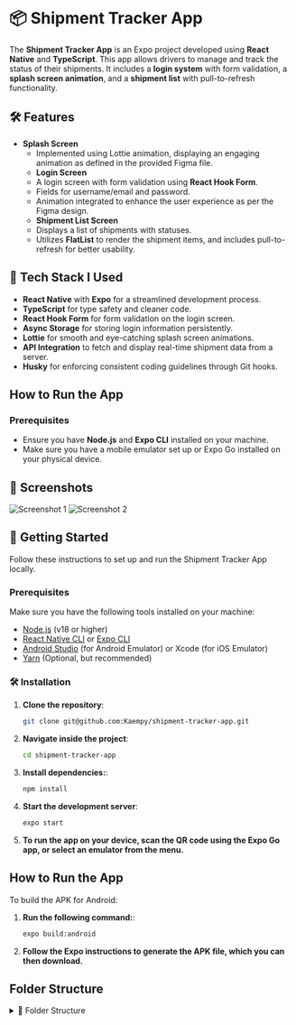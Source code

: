 # 📦 Shipment Tracker App

The **Shipment Tracker App** is an Expo project developed using **React Native** and **TypeScript**. This app allows drivers to manage and track the status of their shipments. It includes a **login system** with form validation, a **splash screen animation**, and a **shipment list** with pull-to-refresh functionality.

## 🛠 Features

- **Splash Screen**
  - Implemented using Lottie animation, displaying an engaging animation as defined in the provided Figma file.
  - **Login Screen**
  - A login screen with form validation using **React Hook Form**.
  - Fields for username/email and password.
  - Animation integrated to enhance the user experience as per the Figma design.
  - **Shipment List Screen**
  - Displays a list of shipments with statuses.
  - Utilizes **FlatList** to render the shipment items, and includes pull-to-refresh for better usability.

## 🧰 **Tech Stack I Used**

- **React Native** with **Expo** for a streamlined development process.
- **TypeScript** for type safety and cleaner code.
- **React Hook Form** for form validation on the login screen.
- **Async Storage** for storing login information persistently.
- **Lottie** for smooth and eye-catching splash screen animations.
- **API Integration** to fetch and display real-time shipment data from a server.
- **Husky** for enforcing consistent coding guidelines through Git hooks.

## **How to Run the App**

### **Prerequisites**

- Ensure you have **Node.js** and **Expo CLI** installed on your machine.
- Make sure you have a mobile emulator set up or Expo Go installed on your physical device.

## 📱 Screenshots

![Screenshot 1](./assets/previews/Screenshot%202024-09-20%20at%2011.42.00 PM.png)
![Screenshot 2](./assets/previews/Screenshot%202024-09-21%20at%2012.26.19 AM.png)

## 🚀 Getting Started

Follow these instructions to set up and run the Shipment Tracker App locally.

### Prerequisites

Make sure you have the following tools installed on your machine:

- [Node.js](https://nodejs.org/en/) (v18 or higher)
- [React Native CLI](https://reactnative.dev/docs/environment-setup) or [Expo CLI](https://expo.dev/)
- [Android Studio](https://developer.android.com/studio) (for Android Emulator) or Xcode (for iOS Emulator)
- [Yarn](https://yarnpkg.com/) (Optional, but recommended)

### 🛠 Installation

1. **Clone the repository**:

   ```bash
   git clone git@github.com:Kaempy/shipment-tracker-app.git
   ```

2. **Navigate inside the project**:

   ```bash
   cd shipment-tracker-app
   ```

3. **Install dependencies:**:

   ```bash
   npm install
   ```

4. **Start the development server**:

   ```bash
   expo start
   ```

5. **To run the app on your device, scan the QR code using the Expo Go app, or select an emulator from the menu.**

## **How to Run the App**

To build the APK for Android:

1. **Run the following command:**:

   ```bash
   expo build:android
   ```

2. **Follow the Expo instructions to generate the APK file, which you can then download.**

## **Folder Structure**

<details>
  <summary>📂 Folder Structure</summary>

```bash
├── assets/         # All images and Lottie animation files
├── src/            # Source code for all files and components
│   ├── app/        # App configurations and main setup
│   ├── components/ # Reusable components (e.g., Login, Splash, Shipment List)
│   ├── context/    # React context files
│   ├── lib/        # Helper libraries
│   ├── types/      # TypeScript types
│   ├── validation/ # Form validation rules
├── utils/          # Utility functions and helpers
├── README.md       # App documentation
└── package.json    # Dependencies and project metadata
```
